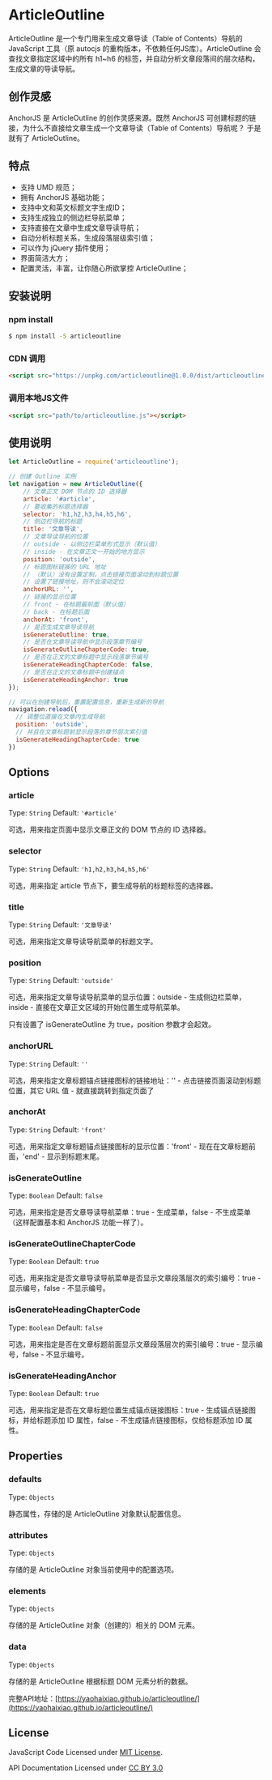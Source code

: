 # ArticleOutline
ArticleOutline 是一个专门用来生成文章导读（Table of Contents）导航的 JavaScript 工具（原 autocjs 的重构版本，不依赖任何JS库）。ArticleOutline 会查找文章指定区域中的所有 h1~h6 的标签，并自动分析文章段落间的层次结构，生成文章的导读导航。

## 创作灵感
AnchorJS 是 ArticleOutline 的创作灵感来源。既然 AnchorJS 可创建标题的链接，为什么不直接给文章生成一个文章导读（Table of Contents）导航呢？ 于是就有了 ArticleOutline。

## 特点

- 支持 UMD 规范；
- 拥有 AnchorJS 基础功能；
- 支持中文和英文标题文字生成ID；
- 支持生成独立的侧边栏导航菜单；
- 支持直接在文章中生成文章导读导航；
- 自动分析标题关系，生成段落层级索引值；
- 可以作为 jQuery 插件使用；
- 界面简洁大方；
- 配置灵活，丰富，让你随心所欲掌控 ArticleOutline；

## 安装说明

### npm install

```sh
$ npm install -S articleoutline
```

### CDN 调用

```html
<script src="https://unpkg.com/articleoutline@1.0.0/dist/articleoutline.min.js"></script>
```

### 调用本地JS文件

```html
<script src="path/to/articleoutline.js"></script>
```

## 使用说明

```js
let ArticleOutline = require('articleoutline');

// 创建 Outline 实例
let navigation = new ArticleOutline({
    // 文章正文 DOM 节点的 ID 选择器
    article: '#article',
    // 要收集的标题选择器
    selector: 'h1,h2,h3,h4,h5,h6',
    // 侧边栏导航的标题
    title: '文章导读',
    // 文章导读导航的位置
    // outside - 以侧边栏菜单形式显示（默认值）
    // inside - 在文章正文一开始的地方显示
    position: 'outside',
    // 标题图标链接的 URL 地址
    // （默认）没有设置定制，点击链接页面滚动到标题位置
    // 设置了链接地址，则不会滚动定位
    anchorURL: '',
    // 链接的显示位置
    // front - 在标题最前面（默认值）
    // back - 在标题后面
    anchorAt: 'front',
    // 是否生成文章导读导航
    isGenerateOutline: true,
    // 是否在文章导读导航中显示段落章节编号
    isGenerateOutlineChapterCode: true,
    // 是否在正文的文章标题中显示段落章节编号
    isGenerateHeadingChapterCode: false,
    // 是否在正文的文章标题中创建锚点
    isGenerateHeadingAnchor: true
});

// 可以在创建导航后，重置配置信息，重新生成新的导航
navigation.reload({
  // 调整位直接在文章内生成导航
  position: 'outside',
  // 并且在文章标题前显示段落的章节层次索引值
  isGenerateHeadingChapterCode: true
})
```

## Options

### article
Type: `String`
Default: `'#article'`

可选，用来指定页面中显示文章正文的 DOM 节点的 ID 选择器。

### selector
Type: `String`
Default: `'h1,h2,h3,h4,h5,h6'`

可选，用来指定 article 节点下，要生成导航的标题标签的选择器。

### title
Type: `String`
Default: `'文章导读'`

可选，用来指定文章导读导航菜单的标题文字。

### position
Type: `String`
Default: `'outside'`

可选，用来指定文章导读导航菜单的显示位置：outside - 生成侧边栏菜单，inside - 直接在文章正文区域的开始位置生成导航菜单。

只有设置了 isGenerateOutline 为 true，position 参数才会起效。

### anchorURL
Type: `String`
Default: `''`

可选，用来指定文章标题锚点链接图标的链接地址：'' - 点击链接页面滚动到标题位置，其它 URL 值 - 就直接跳转到指定页面了

### anchorAt
Type: `String`
Default: `'front'`

可选，用来指定文章标题锚点链接图标的显示位置：'front' - 现在在文章标题前面，'end' - 显示到标题末尾。

### isGenerateOutline
Type: `Boolean`
Default: `false`

可选，用来指定是否文章导读导航菜单：true - 生成菜单，false - 不生成菜单（这样配置基本和 AnchorJS 功能一样了）。

### isGenerateOutlineChapterCode
Type: `Boolean`
Default: `true`

可选，用来指定是否文章导读导航菜单是否显示文章段落层次的索引编号：true - 显示编号，false - 不显示编号。

### isGenerateHeadingChapterCode
Type: `Boolean`
Default: `false`

可选，用来指定是否在文章标题前面显示文章段落层次的索引编号：true - 显示编号，false - 不显示编号。

### isGenerateHeadingAnchor
Type: `Boolean`
Default: `true`

可选，用来指定是否在文章标题位置生成锚点链接图标：true - 生成锚点链接图标，并给标题添加 ID 属性，false - 不生成锚点链接图标，仅给标题添加 ID 属性。

## Properties

### defaults
Type: `Objects`

静态属性，存储的是 ArticleOutline 对象默认配置信息。

### attributes
Type: `Objects`

存储的是 ArticleOutline 对象当前使用中的配置选项。

### elements
Type: `Objects`

存储的是 ArticleOutline 对象（创建的）相关的 DOM 元素。

### data
Type: `Objects`

存储的是 ArticleOutline 根据标题 DOM 元素分析的数据。

完整API地址：[https://yaohaixiao.github.io/articleoutline/](https://yaohaixiao.github.io/articleoutline/)

## License

JavaScript Code Licensed under [MIT License](http://opensource.org/licenses/mit-license.html).

API Documentation Licensed under [CC BY 3.0](http://creativecommons.org/licenses/by/3.0/)
